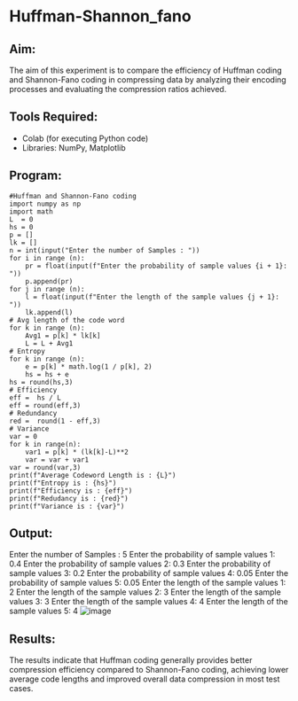 # Huffman-Shannon_fano

## Aim:
  The aim of this experiment is to compare the efficiency of Huffman coding and Shannon-Fano coding in compressing data by analyzing their encoding processes and evaluating the compression ratios achieved.
  
## Tools Required:

  * Colab (for executing Python code)
  * Libraries: NumPy, Matplotlib
    
## Program:
~~~
#Huffman and Shannon-Fano coding
import numpy as np
import math 
L  = 0
hs = 0
p = []
lk = []
n = int(input("Enter the number of Samples : "))
for i in range (n): 
    pr = float(input(f"Enter the probability of sample values {i + 1}: "))  
    p.append(pr)
for j in range (n): 
    l = float(input(f"Enter the length of the sample values {j + 1}: "))  
    lk.append(l)
# Avg length of the code word
for k in range (n):
    Avg1 = p[k] * lk[k]
    L = L + Avg1
# Entropy
for k in range (n):
    e = p[k] * math.log(1 / p[k], 2)
    hs = hs + e
hs = round(hs,3)
# Efficiency
eff =  hs / L
eff = round(eff,3)
# Redundancy 
red =  round(1 - eff,3) 
# Variance
var = 0
for k in range(n):
    var1 = p[k] * (lk[k]-L)**2
    var = var + var1
var = round(var,3)
print(f"Average Codeword Length is : {L}")
print(f"Entropy is : {hs}")
print(f"Efficiency is : {eff}")
print(f"Redudancy is : {red}")
print(f"Variance is : {var}")
~~~
## Output:
  
  Enter the number of Samples : 5
  Enter the probability of sample values 1: 0.4
  Enter the probability of sample values 2: 0.3
  Enter the probability of sample values 3: 0.2
  Enter the probability of sample values 4: 0.05
  Enter the probability of sample values 5: 0.05
  Enter the length of the sample values 1: 2
  Enter the length of the sample values 2: 3
  Enter the length of the sample values 3: 3
  Enter the length of the sample values 4: 4
  Enter the length of the sample values 5: 4
  ![image](https://github.com/user-attachments/assets/04223445-070f-4bf5-a4a9-c32b1173dc74)

## Results:
  The results indicate that Huffman coding generally provides better compression efficiency compared to Shannon-Fano coding, achieving lower average code lengths and improved overall data compression in most test cases.
